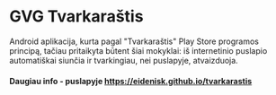 # GVG Tvarkaraštis
Android aplikacija, kurta pagal "Tvarkaraštis" Play Store programos principą, tačiau pritaikyta būtent šiai mokyklai: iš internetinio puslapio automatiškai siunčia ir tvarkingiau, nei puslapyje, atvaizduoja.

#### Daugiau info - puslapyje <https://eidenisk.github.io/tvarkarastis>
